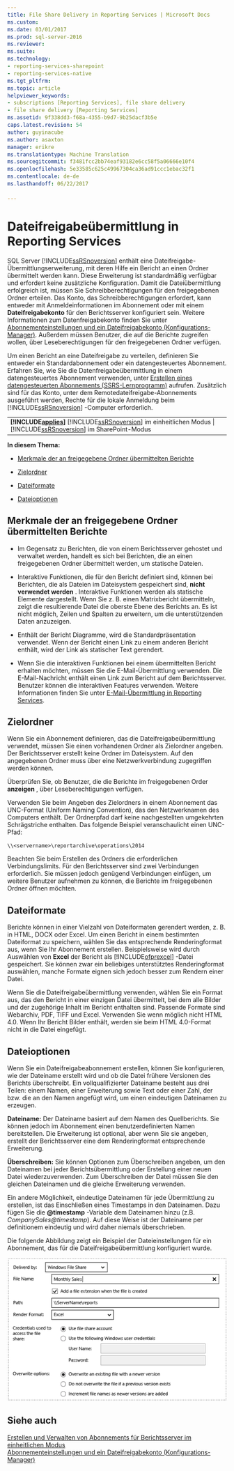 ```yaml
---
title: File Share Delivery in Reporting Services | Microsoft Docs
ms.custom: 
ms.date: 03/01/2017
ms.prod: sql-server-2016
ms.reviewer: 
ms.suite: 
ms.technology:
- reporting-services-sharepoint
- reporting-services-native
ms.tgt_pltfrm: 
ms.topic: article
helpviewer_keywords:
- subscriptions [Reporting Services], file share delivery
- file share delivery [Reporting Services]
ms.assetid: 9f338dd3-f68a-4355-b9d7-9b25dacf3b5e
caps.latest.revision: 54
author: guyinacube
ms.author: asaxton
manager: erikre
ms.translationtype: Machine Translation
ms.sourcegitcommit: f3481fcc2bb74eaf93182e6cc58f5a06666e10f4
ms.openlocfilehash: 5e33585c625c49967304ca36ad91ccc1ebac32f1
ms.contentlocale: de-de
ms.lasthandoff: 06/22/2017

---
```

# <a name="file-share-delivery-in-reporting-services"></a>Dateifreigabeübermittlung in Reporting Services
  SQL Server [!INCLUDE[ssRSnoversion](../../includes/ssrsnoversion-md.md)] enthält eine Dateifreigabe-Übermittlungserweiterung, mit deren Hilfe ein Bericht an einen Ordner übermittelt werden kann. Diese Erweiterung ist standardmäßig verfügbar und erfordert keine zusätzliche Konfiguration. Damit die Dateiübermittlung erfolgreich ist, müssen Sie Schreibberechtigungen für den freigegebenen Ordner erteilen. Das Konto, das Schreibberechtigungen erfordert, kann entweder mit Anmeldeinformationen im Abonnement oder mit einem **Dateifreigabekonto** für den Berichtsserver konfiguriert sein. Weitere Informationen zum Datenfreigabekonto finden Sie unter [Abonnementeinstellungen und ein Dateifreigabekonto &#40;Konfigurations-Manager&#41;](../../reporting-services/install-windows/subscription-settings-and-a-file-share-account-configuration-manager.md). Außerdem müssen Benutzer, die auf die Berichte zugreifen wollen, über Leseberechtigungen für den freigegebenen Ordner verfügen.  
  
 Um einen Bericht an eine Dateifreigabe zu verteilen, definieren Sie entweder ein Standardabonnement oder ein datengesteuertes Abonnement. Erfahren Sie, wie Sie die Datenfreigabeübermittlung in einem datengesteuertes Abonnement verwenden, unter [Erstellen eines datengesteuerten Abonnements &#40;SSRS-Lernprogramm&#41;](../../reporting-services/create-a-data-driven-subscription-ssrs-tutorial.md) aufrufen. Zusätzlich sind für das Konto, unter dem Remotedateifreigabe-Abonnements ausgeführt werden, Rechte für die lokale Anmeldung beim [!INCLUDE[ssRSnoversion](../../includes/ssrsnoversion-md.md)] -Computer erforderlich.  
  
||  
|-|  
|**[!INCLUDE[applies](../../includes/applies-md.md)]**  [!INCLUDE[ssRSnoversion](../../includes/ssrsnoversion-md.md)] im einheitlichen Modus &#124; [!INCLUDE[ssRSnoversion](../../includes/ssrsnoversion-md.md)] im SharePoint-Modus|  
  
 **In diesem Thema:**  
  
-   [Merkmale der an freigegebene Ordner übermittelten Berichte](#bkmk_Characteristics)  
  
-   [Zielordner](#bkmk_target_folders)  
  
-   [Dateiformate](#bkmk_file_formats)  
  
-   [Dateioptionen](#bkmk_file_options)  
  
##  <a name="bkmk_Characteristics"></a> Merkmale der an freigegebene Ordner übermittelten Berichte  
  
-   Im Gegensatz zu Berichten, die von einem Berichtsserver gehostet und verwaltet werden, handelt es sich bei Berichten, die an einen freigegebenen Ordner übermittelt werden, um statische Dateien.  
  
-   Interaktive Funktionen, die für den Bericht definiert sind, können bei Berichten, die als Dateien im Dateisystem gespeichert sind, **nicht verwendet werden** . Interaktive Funktionen werden als statische Elemente dargestellt. Wenn Sie z. B. einen Matrixbericht übermitteln, zeigt die resultierende Datei die oberste Ebene des Berichts an. Es ist nicht möglich, Zeilen und Spalten zu erweitern, um die unterstützenden Daten anzuzeigen.  
  
-   Enthält der Bericht Diagramme, wird die Standardpräsentation verwendet. Wenn der Bericht einen Link zu einem anderen Bericht enthält, wird der Link als statischer Text gerendert.  
  
-   Wenn Sie die interaktiven Funktionen bei einem übermittelten Bericht erhalten möchten, müssen Sie die E-Mail-Übermittlung verwenden. Die E-Mail-Nachricht enthält einen Link zum Bericht auf dem Berichtsserver. Benutzer können die interaktiven Features verwenden. Weitere Informationen finden Sie unter [E-Mail-Übermittlung in Reporting Services](../../reporting-services/subscriptions/e-mail-delivery-in-reporting-services.md).  
  
##  <a name="bkmk_target_folders"></a> Zielordner  
 Wenn Sie ein Abonnement definieren, das die Dateifreigabeübermittlung verwendet, müssen Sie einen vorhandenen Ordner als Zielordner angeben. Der Berichtsserver erstellt keine Ordner im Dateisystem. Auf den angegebenen Ordner muss über eine Netzwerkverbindung zugegriffen werden können.  
  
 Überprüfen Sie, ob Benutzer, die die Berichte im freigegebenen Order **anzeigen** , über Leseberechtigungen verfügen.  
  
 Verwenden Sie beim Angeben des Zielordners in einem Abonnement das UNC-Format (Uniform Naming Convention), das den Netzwerknamen des Computers enthält. Der Ordnerpfad darf keine nachgestellten umgekehrten Schrägstriche enthalten. Das folgende Beispiel veranschaulicht einen UNC-Pfad:  
  
```  
\\<servername>\reportarchive\operations\2014  
```  
  
 Beachten Sie beim Erstellen des Ordners die erforderlichen Verbindungslimits. Für den Berichtsserver sind zwei Verbindungen erforderlich. Sie müssen jedoch genügend Verbindungen einfügen, um weitere Benutzer aufnehmen zu können, die Berichte im freigegebenen Ordner öffnen möchten.  
  
##  <a name="bkmk_file_formats"></a> Dateiformate  
 Berichte können in einer Vielzahl von Dateiformaten gerendert werden, z. B. in HTML, DOCX oder Excel. Um einen Bericht in einem bestimmten Dateiformat zu speichern, wählen Sie das entsprechende Renderingformat aus, wenn Sie Ihr Abonnement erstellen. Beispielsweise wird durch Auswählen von **Excel** der Bericht als [!INCLUDE[ofprexcel](../../includes/ofprexcel-md.md)] -Datei gespeichert. Sie können zwar ein beliebiges unterstütztes Renderingformat auswählen, manche Formate eignen sich jedoch besser zum Rendern einer Datei.  
  
 Wenn Sie die Dateifreigabeübermittlung verwenden, wählen Sie ein Format aus, das den Bericht in einer einzigen Datei übermittelt, bei dem alle Bilder und der zugehörige Inhalt im Bericht enthalten sind. Passende Formate sind Webarchiv, PDF, TIFF und Excel. Verwenden Sie wenn möglich nicht HTML 4.0. Wenn Ihr Bericht Bilder enthält, werden sie beim HTML 4.0-Format nicht in die Datei eingefügt.  
  
##  <a name="bkmk_file_options"></a> Dateioptionen  
 Wenn Sie ein Dateifreigabeabonnement erstellen, können Sie konfigurieren, wie der Dateiname erstellt wird und ob die Datei frühere Versionen des Berichts überschreibt. Ein vollqualifizierter Dateiname besteht aus drei Teilen: einem Namen, einer Erweiterung sowie Text oder einer Zahl, der bzw. die an den Namen angefügt wird, um einen eindeutigen Dateinamen zu erzeugen.  
  
 **Dateiname:** Der Dateiname basiert auf dem Namen des Quellberichts. Sie können jedoch im Abonnement einen benutzerdefinierten Namen bereitstellen. Die Erweiterung ist optional, aber wenn Sie sie angeben, erstellt der Berichtsserver eine dem Renderingformat entsprechende Erweiterung.  
  
 **Überschreiben:** Sie können Optionen zum Überschreiben angeben, um den Dateinamen bei jeder Berichtsübermittlung oder Erstellung einer neuen Datei wiederzuverwenden. Zum Überschreiben der Datei müssen Sie den gleichen Dateinamen und die gleiche Erweiterung verwenden.  
  
 Ein andere Möglichkeit, eindeutige Dateinamen für jede Übermittlung zu erstellen, ist das Einschließen eines Timestamps in den Dateinamen. Dazu fügen Sie die **@timestamp** -Variable dem Dateinamen hinzu (z.B. *CompanySales@timestamp*). Auf diese Weise ist der Dateiname per definitionem eindeutig und wird daher niemals überschrieben.  
  
 Die folgende Abbildung zeigt ein Beispiel der Dateieinstellungen für ein Abonnement, das für die Dateifreigabeübermittlung konfiguriert wurde.  
  
 ![Datei-Freigabe-Abonnement](../../reporting-services/subscriptions/media/ssrs-file-share-subscription.png "file Share-Abonnement")  
  
## <a name="see-also"></a>Siehe auch  
 [Erstellen und Verwalten von Abonnements für Berichtsserver im einheitlichen Modus](../../reporting-services/subscriptions/create-and-manage-subscriptions-for-native-mode-report-servers.md)   
 [Abonnementeinstellungen und ein Dateifreigabekonto &#40;Konfigurations-Manager&#41;](../../reporting-services/install-windows/subscription-settings-and-a-file-share-account-configuration-manager.md)  
  
  
